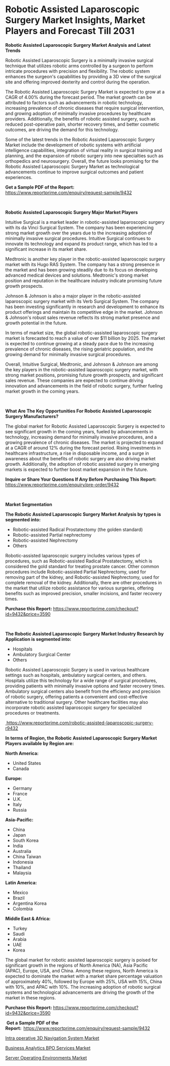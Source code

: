 <p><h1>Robotic Assisted Laparoscopic Surgery Market Insights, Market Players and Forecast Till 2031</h1></p><p><strong>Robotic Assisted Laparoscopic Surgery Market Analysis and Latest Trends</strong></p>
<p><p>Robotic Assisted Laparoscopic Surgery is a minimally invasive surgical technique that utilizes robotic arms controlled by a surgeon to perform intricate procedures with precision and flexibility. The robotic system enhances the surgeon's capabilities by providing a 3D view of the surgical site and offering improved dexterity and control during the operation.</p><p>The Robotic Assisted Laparoscopic Surgery Market is expected to grow at a CAGR of 4.00% during the forecast period. The market growth can be attributed to factors such as advancements in robotic technology, increasing prevalence of chronic diseases that require surgical intervention, and growing adoption of minimally invasive procedures by healthcare providers. Additionally, the benefits of robotic assisted surgery, such as reduced post-operative pain, shorter recovery times, and better cosmetic outcomes, are driving the demand for this technology.</p><p>Some of the latest trends in the Robotic Assisted Laparoscopic Surgery Market include the development of robotic systems with artificial intelligence capabilities, integration of virtual reality in surgical training and planning, and the expansion of robotic surgery into new specialties such as orthopedics and neurosurgery. Overall, the future looks promising for the Robotic Assisted Laparoscopic Surgery Market as technological advancements continue to improve surgical outcomes and patient experiences.</p></p>
<p><strong>Get a Sample PDF of the Report:&nbsp;</strong> <a href="https://www.reportprime.com/enquiry/request-sample/9432">https://www.reportprime.com/enquiry/request-sample/9432</a></p>
<p>&nbsp;</p>
<p><strong>Robotic Assisted Laparoscopic Surgery Major Market Players</strong></p>
<p><p>Intuitive Surgical is a market leader in robotic-assisted laparoscopic surgery with its da Vinci Surgical System. The company has been experiencing strong market growth over the years due to the increasing adoption of minimally invasive surgical procedures. Intuitive Surgical continues to innovate its technology and expand its product range, which has led to a significant increase in its market share.</p><p>Medtronic is another key player in the robotic-assisted laparoscopic surgery market with its Hugo RAS System. The company has a strong presence in the market and has been growing steadily due to its focus on developing advanced medical devices and solutions. Medtronic's strong market position and reputation in the healthcare industry indicate promising future growth prospects.</p><p>Johnson & Johnson is also a major player in the robotic-assisted laparoscopic surgery market with its Verb Surgical System. The company has been investing significantly in research and development to enhance its product offerings and maintain its competitive edge in the market. Johnson & Johnson's robust sales revenue reflects its strong market presence and growth potential in the future.</p><p>In terms of market size, the global robotic-assisted laparoscopic surgery market is forecasted to reach a value of over $11 billion by 2025. The market is expected to continue growing at a steady pace due to the increasing prevalence of chronic diseases, the rising geriatric population, and the growing demand for minimally invasive surgical procedures.</p><p>Overall, Intuitive Surgical, Medtronic, and Johnson & Johnson are among the key players in the robotic-assisted laparoscopic surgery market, with strong market positions, promising future growth prospects, and significant sales revenue. These companies are expected to continue driving innovation and advancements in the field of robotic surgery, further fueling market growth in the coming years.</p></p>
<p>&nbsp;</p>
<p><strong>What Are The Key Opportunities For Robotic Assisted Laparoscopic Surgery Manufacturers?</strong></p>
<p><p>The global market for Robotic Assisted Laparoscopic Surgery is expected to see significant growth in the coming years, fueled by advancements in technology, increasing demand for minimally invasive procedures, and a growing prevalence of chronic diseases. The market is projected to expand at a CAGR of around 12% during the forecast period. Rising investments in healthcare infrastructure, a rise in disposable income, and a surge in awareness about the benefits of robotic surgery are also driving market growth. Additionally, the adoption of robotic assisted surgery in emerging markets is expected to further boost market expansion in the future.</p></p>
<p><strong>Inquire or Share Your Questions If Any Before Purchasing This Report:</strong> <a href="https://www.reportprime.com/enquiry/pre-order/9432">https://www.reportprime.com/enquiry/pre-order/9432</a></p>
<p>&nbsp;</p>
<p><strong>Market Segmentation</strong></p>
<p><strong>The Robotic Assisted Laparoscopic Surgery Market Analysis by types is segmented into:</strong></p>
<p><ul><li>Robotic-assisted Radical Prostatectomy (the golden standard)</li><li>Robotic-assisted Partial nephrectomy</li><li>Robotic-assisted Nephrectomy</li><li>Others</li></ul></p>
<p><p>Robotic-assisted laparoscopic surgery includes various types of procedures, such as Robotic-assisted Radical Prostatectomy, which is considered the gold standard for treating prostate cancer. Other common procedures include Robotic-assisted Partial Nephrectomy, used for removing part of the kidney, and Robotic-assisted Nephrectomy, used for complete removal of the kidney. Additionally, there are other procedures in the market that utilize robotic assistance for various surgeries, offering benefits such as improved precision, smaller incisions, and faster recovery times.</p></p>
<p><strong>Purchase this Report:&nbsp;</strong><a href="https://www.reportprime.com/checkout?id=9432&price=3590">https://www.reportprime.com/checkout?id=9432&price=3590</a></p>
<p>&nbsp;</p>
<p><strong>The Robotic Assisted Laparoscopic Surgery Market Industry Research by Application is segmented into:</strong></p>
<p><ul><li>Hospitals</li><li>Ambulatory Surgical Center</li><li>Others</li></ul></p>
<p><p>Robotic Assisted Laparoscopic Surgery is used in various healthcare settings such as hospitals, ambulatory surgical centers, and others. Hospitals utilize this technology for a wide range of surgical procedures, providing patients with minimally invasive options and faster recovery times. Ambulatory surgical centers also benefit from the efficiency and precision of robotic surgery, offering patients a convenient and cost-effective alternative to traditional surgery. Other healthcare facilities may also incorporate robotic assisted laparoscopic surgery for specialized procedures or treatments.</p></p>
<p><a href="https://www.reportprime.com/robotic-assisted-laparoscopic-surgery-r9432">&nbsp;https://www.reportprime.com/robotic-assisted-laparoscopic-surgery-r9432</a></p>
<p><strong>In terms of Region, the Robotic Assisted Laparoscopic Surgery Market Players available by Region are:</strong></p>
<p>
    <p> <strong> North America: </strong>
        <ul>
            <li>United States</li>
            <li>Canada</li>
        </ul>
        </p> 
    <p> <strong> Europe: </strong>
        <ul>
            <li>Germany</li>
            <li>France</li>
            <li>U.K.</li>
            <li>Italy</li>
            <li>Russia</li>
        </ul>
        </p> 
    <p> <strong> Asia-Pacific: </strong>
        <ul>
            <li>China</li>
            <li>Japan</li>
            <li>South Korea</li>
            <li>India</li>
            <li>Australia</li>
            <li>China Taiwan</li>
            <li>Indonesia</li>
            <li>Thailand</li>
            <li>Malaysia</li>
        </ul>
        </p> 
    <p> <strong> Latin America: </strong>
        <ul>
            <li>Mexico</li>
            <li>Brazil</li>
            <li>Argentina Korea</li>
            <li>Colombia</li>
        </ul>
        </p> 
    <p> <strong> Middle East & Africa: </strong>
        <ul>
            <li>Turkey</li>
            <li>Saudi</li>
            <li>Arabia</li>
            <li>UAE</li>
            <li>Korea</li>
        </ul>
    </p>
    </p>
<p><p>The global market for robotic assisted laparoscopic surgery is poised for significant growth in the regions of North America (NA), Asia Pacific (APAC), Europe, USA, and China. Among these regions, North America is expected to dominate the market with a market share percentage valuation of approximately 40%, followed by Europe with 25%, USA with 15%, China with 10%, and APAC with 10%. The increasing adoption of robotic surgical systems and technological advancements are driving the growth of the market in these regions.</p></p>
<p><strong>Purchase this Report: </strong><a href="https://www.reportprime.com/checkout?id=9432&price=3590">https://www.reportprime.com/checkout?id=9432&price=3590</a></p>
<p>&nbsp;<strong>Get a Sample PDF of the Report:&nbsp;&nbsp;</strong><a href="https://www.reportprime.com/enquiry/request-sample/9432">https://www.reportprime.com/enquiry/request-sample/9432</a></p>
<p><strong></strong></p>
<p><p><a href="https://github.com/juniordelafrance/Market-Research-Report-List-4/blob/main/intra-operative-3d-navigation-system-market.md">Intra operative 3D Navigation System Market</a></p><p><a href="https://view.publitas.com/reportprime-1/business-analytics-bpo-services-market-global-market-insights-and-sales-trends-2024-to-2031/">Business Analytics BPO Services Market</a></p><p><a href="https://view.publitas.com/reportprime-1/server-operating-environments-market-share-market-analysis-growth-trends-forecasts-for-period-from-2024-2031/">Server Operating Environments Market</a></p></p>